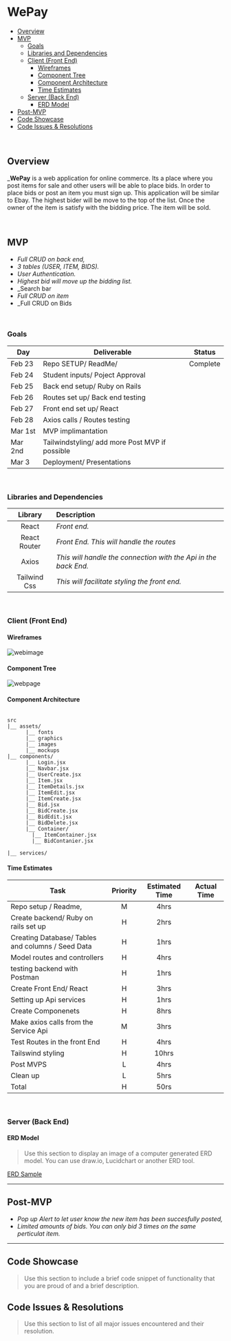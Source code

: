 # WePay

- [Overview](#overview)
- [MVP](#mvp)
  - [Goals](#goals)
  - [Libraries and Dependencies](#libraries-and-dependencies)
  - [Client (Front End)](#client-front-end)
    - [Wireframes](#wireframes)
    - [Component Tree](#component-tree)
    - [Component Architecture](#component-architecture)
    - [Time Estimates](#time-estimates)
  - [Server (Back End)](#server-back-end)
    - [ERD Model](#erd-model)
- [Post-MVP](#post-mvp)
- [Code Showcase](#code-showcase)
- [Code Issues & Resolutions](#code-issues--resolutions)

<br>

## Overview

_**WePay** is a web application for online commerce. Its a place where you post items for sale and other users will be able to place bids. In order to place bids or post an item you must sign up. This application will be similar to Ebay. The highest bider will be move to the top of the list. Once the owner of the item is satisfy with the bidding price. The item will be sold. 

<br>

## MVP

- _Full CRUD on back end,_
- _3 tables (USER, ITEM, BIDS)._
- _User Authentication._
- _Highest bid will move up the bidding list._
- _Search bar
- _Full CRUD on item_
- _Full CRUD on Bids

<br>

### Goals

| Day    | Deliverable                                       | Status   |
| ------ | ------------------------------------------------- | -------- |
| Feb 23 | Repo SETUP/  ReadMe/                              | Complete |
| Feb 24 | Student inputs/ Poject Approval                   | 
| Feb 25 | Back end setup/  Ruby on Rails                    |
| Feb 26 | Routes set up/ Back end testing                   |
| Feb 27 | Front end set up/ React                           | 
| Feb 28 | Axios calls / Routes testing                      | 
| Mar 1st| MVP implimantation                                | 
| Mar 2nd| Tailwindstyling/ add more Post MVP if possible    | 
| Mar 3  | Deployment/ Presentations                         | 
<br>

### Libraries and Dependencies


|     Library      | Description                                |
| :--------------: | :----------------------------------------- |
|      React       | _Front end._ |
|   React Router   | _Front End. This will handle the routes_ |
|      Axios       | _This will handle the connection with the Api in the back End._ |
|     Tailwind Css | _This will facilitate styling the front end._ |

<br>

### Client (Front End)

#### Wireframes
![webimage](https://i.imgur.com/zQFePom.png)


#### Component Tree

![webpage](https://i.imgur.com/N1VDkRM.png)

#### Component Architecture

``` structure

src
|__ assets/
      |__ fonts
      |__ graphics
      |__ images
      |__ mockups
|__ components/
      |__ Login.jsx
      |__ Navbar.jsx
      |__ UserCreate.jsx
      |__ Item.jsx
      |__ ItemDetails.jsx
      |__ ItemEdit.jsx
      |__ ItemCreate.jsx
      |__ Bid.jsx
      |__ BidCreate.jsx
      |__ BidEdit.jsx
      |__ BidDelete.jsx
      |__ Container/
        |__ ItemContainer.jsx
        |__ BidContanier.jsx
      
|__ services/

```

#### Time Estimates


| Task                                                  | Priority | Estimated Time | Actual Time |
| ----------------------------------------------------- | :------: | :------------: | :----------:|
| Repo setup / Readme,                                  |    M     |      4hrs      |         |
| Create backend/ Ruby on rails set up                  |    H     |      2hrs      |      |   
| Creating Database/ Tables and columns / Seed Data     |    H     |      1hrs      |     |  
| Model routes and controllers                          |    H     |      4hrs      |       |
| testing backend with Postman                          |    H     |      1hrs      |     |
| Create Front End/ React                               |    H     |      3hrs      |      |
| Setting up Api services                               |    H     |      1hrs      |       |
| Create Componenets                                    |    H     |      8hrs      |      |
| Make axios calls from the Service Api                 |    M     |      3hrs      |       |
| Test Routes in the front End                          |    H     |      4hrs      |       |
| Tailswind styling                                     |    H     |      10hrs     |        |        
| Post MVPS                                             |    L     |      4hrs      |       |
| Clean up                                              |    L     |      5hrs      |     |
| Total                                                 |    H     |      50rs      |     | 
<br>

### Server (Back End)

#### ERD Model

> Use this section to display an image of a computer generated ERD model. You can use draw.io, Lucidchart or another ERD tool.

[ERD Sample](https://drive.google.com/file/d/1kLyQTZqfcA4jjKWQexfEkG2UspyclK8Q/view)
<br>

***

## Post-MVP

- _Pop up Alert to let user know the new item has been succesfully posted,_
- _Limited amounts of bids. You can only bid 3 times on the same perticulat item._



***

## Code Showcase

> Use this section to include a brief code snippet of functionality that you are proud of and a brief description.

## Code Issues & Resolutions

> Use this section to list of all major issues encountered and their resolution.
